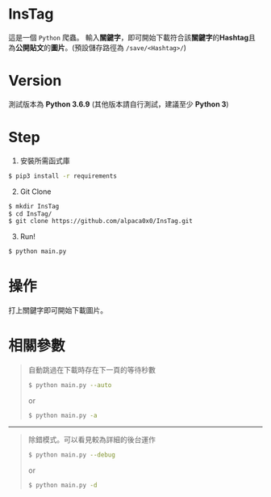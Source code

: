 # InsTag
這是一個 `Python` 爬蟲。
輸入**關鍵字**，即可開始下載符合該**關鍵字**的**Hashtag**且為**公開貼文**的**圖片**。(預設儲存路徑為 `/save/<Hashtag>/`)

# Version
測試版本為 **Python 3.6.9**
(其他版本請自行測試，建議至少 **Python 3**)

# Step
1. 安裝所需函式庫
```bash
$ pip3 install -r requirements
```

2. Git Clone
```bash
$ mkdir InsTag
$ cd InsTag/
$ git clone https://github.com/alpaca0x0/InsTag.git
```

3. Run!
```bash
$ python main.py
```

# 操作
打上關鍵字即可開始下載圖片。

# 相關參數
 > 自動跳過在下載時存在下一頁的等待秒數
 > ```bash
 > $ python main.py --auto
 > ```
 > or
 > ```bash
 > $ python main.py -a
 > ```

---

 > 除錯模式。可以看見較為詳細的後台運作
 > ```bash
 > $ python main.py --debug
 > ```
 > or
 > ```bash
 > $ python main.py -d
 > ```
